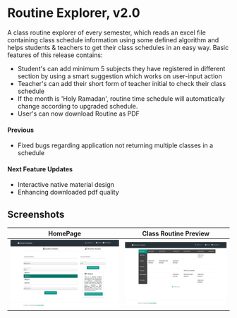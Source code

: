 # Routine Explorer, v2.0

A class routine explorer of every semester, which reads an excel file containing class schedule information using some defined algorithm and helps students & teachers to get their class schedules in an easy way. Basic features of this release contains:

- Student's can add minimum 5 subjects they have registered in different section by using a smart suggestion which works on user-input action
- Teacher's can add their short form of teacher initial to check their class schedule
- If the month is 'Holy Ramadan', routine time schedule will automatically change according to upgraded schedule.
- User's can now download Routine as PDF

#### Previous
- Fixed bugs regarding application not returning multiple classes in a schedule

#### Next Feature Updates
- Interactive native material design
- Enhancing downloaded pdf quality

## Screenshots

HomePage             |  Class Routine Preview
:-------------------------:|:-------------------------:
![](https://github.com/shunjid/routine-explorer/blob/master/wwwroot/images/HomePage.png)  |  ![](https://github.com/shunjid/routine-explorer/blob/master/wwwroot/images/RoutineGet.png)
